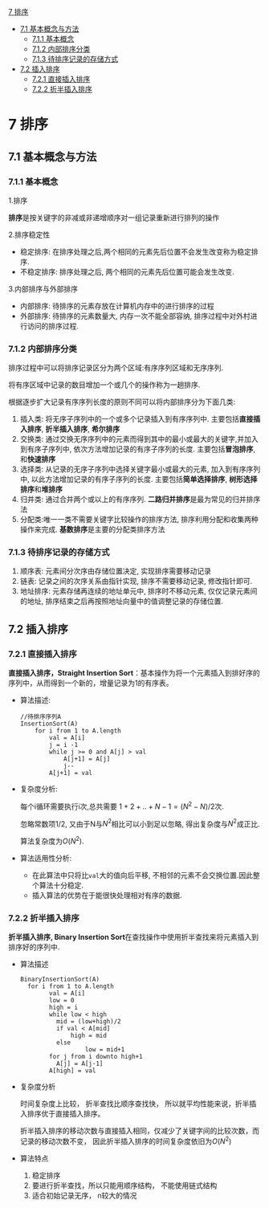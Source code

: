 [7 排序](#7-排序)

* [7.1 基本概念与方法](#71-基本概念与方法)
  * [7.1.1 基本概念](#711-基本概念)
  * [7.1.2 内部排序分类](#712-内部排序分类)
  * [7.1.3 待排序记录的存储方式](#713-待排序记录的存储方式)
* [7.2 插入排序](#72-插入排序)
  * [7.2.1 直接插入排序](#721-直接插入排序)
  * [7.2.2 折半插入排序](#722-折半插入排序)

# 7 排序

## 7.1 基本概念与方法

### 7.1.1 基本概念

1.排序

**排序**是按关键字的非减或非递增顺序对一组记录重新进行排列的操作

2.排序稳定性

* 稳定排序: 在排序处理之后,两个相同的元素先后位置不会发生改变称为稳定排序.
* 不稳定排序: 排序处理之后, 两个相同的元素先后位置可能会发生改变.

3.内部排序与外部排序

- 内部排序: 待排序的元素存放在计算机内存中的进行排序的过程
- 外部排序: 待排序的元素数量大, 内存一次不能全部容纳, 排序过程中对外村进行访问的排序过程.

### 7.1.2 内部排序分类

排序过程中可以将排序记录区分为两个区域:有序序列区域和无序序列.

将有序区域中记录的数目增加一个或几个的操作称为一趟排序.

根据逐步扩大记录有序序列长度的原则不同可以将内部排序分为下面几类:

1. 插入类: 将无序子序列中的一个或多个记录插入到有序序列中. 主要包括**直接插入排序**, **折半插入排序**, **希尔排序**
2. 交换类: 通过交换无序序列中的元素而得到其中的最小或最大的关键字,并加入到有序子序列中, 依次方法增加记录的有序子序列的长度. 主要包括**冒泡排序**, 和**快速排序**
3. 选择类: 从记录的无序子序列中选择关键字最小或最大的元素, 加入到有序序列中, 以此方法增加记录的有序子序列的长度. 主要包括**简单选择排序**, **树形选择排序**和**堆排序**
4. 归并类: 通过合并两个或以上的有序序列. **二路归并排序**是最为常见的归并排序法
5. 分配类:唯一一类不需要关键字比较操作的排序方法, 排序利用分配和收集两种操作来完成. **基数排序**是主要的分配类排序方法

### 7.1.3 待排序记录的存储方式

1. 顺序表: 元素间分次序由存储位置决定, 实现排序需要移动记录
2. 链表: 记录之间的次序关系由指针实现, 排序不需要移动记录, 修改指针即可.
3. 地址排序: 元素存储再连续的地址单元中, 排序时不移动元素, 仅仅记录元素间的地址, 排序结束之后再按照地址向量中的值调整记录的存储位置.

## 7.2 插入排序

### 7.2.1 直接插入排序

**直接插入排序，Straight Insertion Sort**：基本操作为将一个元素插入到排好序的序列中，从而得到一个新的，增量记录为1的有序表。

* 算法描述:

  ```
  //待排序序列A
  InsertionSort(A)
      for i from 1 to A.length
          val = A[i]
          j = i -1
          while j >= 0 and A[j] > val
              A[j+1] = A[j]
              j--
          A[j+1] = val 
  ```

* 复杂度分析:

  每个i循环需要执行i次,总共需要 $1+2+..+N-1=(N^2-N)/2$次.
  
  忽略常数项1/2, 又由于N与$N^2$相比可以小到足以忽略, 得出复杂度与$N^2$成正比.
  
  算法复杂度为$O(N^2)$.




* 算法适用性分析:

  * 在此算法中只将比`val`大的值向后平移, 不相邻的元素不会交换位置.因此整个算法十分稳定.
  * 插入算法的优势在于能很快处理相对有序的数据.

### 7.2.2 折半插入排序

**折半插入排序, Binary Insertion Sort**在查找操作中使用折半查找来将元素插入到排序好的序列中.

- 算法描述

  ```
  BinaryInsertionSort(A)
  	for i from 1 to A.length
          val = A[i]
          low = 0
          high = i
          while low < high
          	mid = (low+high)/2
          	if val < A[mid]
          		high = mid
          	else
        			low = mid+1
          for j from i downto high+1
          	A[j] = A[j-1]
          A[high] = val
  ```
  
  

- 复杂度分析

  时间复杂度上比较， 折半查找比顺序查找快， 所以就平均性能来说，折半插入排序优于直接插入排序。

  折半插入排序的移动次数与直接插入相同，仅减少了关键字间的比较次数，而记录的移动次数不变， 因此折半插入排序的时间复杂度依旧为$O(N^2)$

- 算法特点

  1. 稳定排序
  2. 要进行折半查找，所以只能用顺序结构， 不能使用链式结构
  3. 适合初始记录无序， n较大的情况

